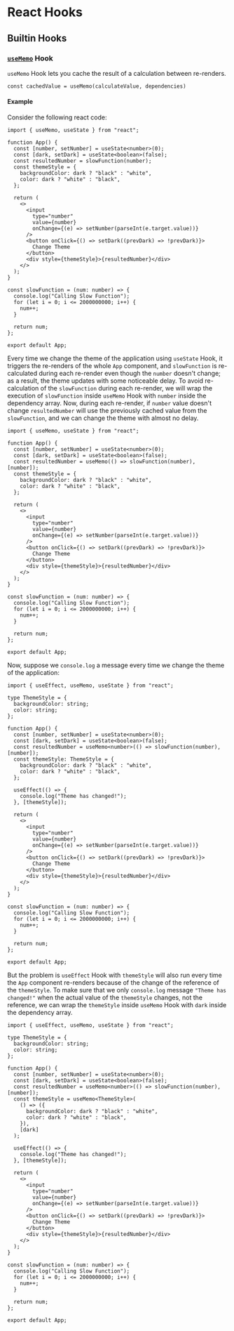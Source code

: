 # React Hooks

## Builtin Hooks

### [`useMemo`](https://react.dev/reference/react/useMemo) Hook
`useMemo` Hook lets you cache the result of a calculation between re-renders.
```tsx
const cachedValue = useMemo(calculateValue, dependencies)
```

#### Example
Consider the following react code:

```tsx
import { useMemo, useState } from "react";

function App() {
  const [number, setNumber] = useState<number>(0);
  const [dark, setDark] = useState<boolean>(false);
  const resultedNumber = slowFunction(number);
  const themeStyle = {
    backgroundColor: dark ? "black" : "white",
    color: dark ? "white" : "black",
  };

  return (
    <>
      <input
        type="number"
        value={number}
        onChange={(e) => setNumber(parseInt(e.target.value))}
      />
      <button onClick={() => setDark((prevDark) => !prevDark)}>
        Change Theme
      </button>
      <div style={themeStyle}>{resultedNumber}</div>
    </>
  );
}

const slowFunction = (num: number) => {
  console.log("Calling Slow Function");
  for (let i = 0; i <= 2000000000; i++) {
    num++;
  }

  return num;
};

export default App;
```

Every time we change the theme of the application using `useState` Hook, it triggers the re-renders of the whole `App` component, and `slowFunction` is re-calculated during each re-render even though the `number` doesn't change; as a result, the theme updates with some noticeable delay. To avoid re-calculation of the `slowFunction` during each re-render, we will wrap the execution of `slowFunction` inside `useMemo` Hook with `number` inside the dependency array. Now, during each re-render, if `number` value doesn't change `resultedNumber` will use the previously cached value from the `slowFunction`, and we can change the theme with almost no delay.

```tsx
import { useMemo, useState } from "react";

function App() {
  const [number, setNumber] = useState<number>(0);
  const [dark, setDark] = useState<boolean>(false);
  const resultedNumber = useMemo(() => slowFunction(number), [number]);
  const themeStyle = {
    backgroundColor: dark ? "black" : "white",
    color: dark ? "white" : "black",
  };

  return (
    <>
      <input
        type="number"
        value={number}
        onChange={(e) => setNumber(parseInt(e.target.value))}
      />
      <button onClick={() => setDark((prevDark) => !prevDark)}>
        Change Theme
      </button>
      <div style={themeStyle}>{resultedNumber}</div>
    </>
  );
}

const slowFunction = (num: number) => {
  console.log("Calling Slow Function");
  for (let i = 0; i <= 2000000000; i++) {
    num++;
  }

  return num;
};

export default App;
```

Now, suppose we `console.log` a message every time we change the theme of the application:

```tsx
import { useEffect, useMemo, useState } from "react";

type ThemeStyle = {
  backgroundColor: string;
  color: string;
};

function App() {
  const [number, setNumber] = useState<number>(0);
  const [dark, setDark] = useState<boolean>(false);
  const resultedNumber = useMemo<number>(() => slowFunction(number), [number]);
  const themeStyle: ThemeStyle = {
    backgroundColor: dark ? "black" : "white",
    color: dark ? "white" : "black",
  };

  useEffect(() => {
    console.log("Theme has changed!");
  }, [themeStyle]);

  return (
    <>
      <input
        type="number"
        value={number}
        onChange={(e) => setNumber(parseInt(e.target.value))}
      />
      <button onClick={() => setDark((prevDark) => !prevDark)}>
        Change Theme
      </button>
      <div style={themeStyle}>{resultedNumber}</div>
    </>
  );
}

const slowFunction = (num: number) => {
  console.log("Calling Slow Function");
  for (let i = 0; i <= 2000000000; i++) {
    num++;
  }

  return num;
};

export default App;
```

But the problem is `useEffect` Hook with `themeStyle` will also run every time the `App` component re-renders because of the change of the reference of the `themeStyle`. To make sure that we only `console.log` message `"Theme has changed!"` when the actual value of the  `themeStyle` changes, not the reference, we can wrap the `themeStyle` inside `useMemo` Hook with `dark` inside the dependency array.

```tsx
import { useEffect, useMemo, useState } from "react";

type ThemeStyle = {
  backgroundColor: string;
  color: string;
};

function App() {
  const [number, setNumber] = useState<number>(0);
  const [dark, setDark] = useState<boolean>(false);
  const resultedNumber = useMemo<number>(() => slowFunction(number), [number]);
  const themeStyle = useMemo<ThemeStyle>(
    () => ({
      backgroundColor: dark ? "black" : "white",
      color: dark ? "white" : "black",
    }),
    [dark]
  );

  useEffect(() => {
    console.log("Theme has changed!");
  }, [themeStyle]);

  return (
    <>
      <input
        type="number"
        value={number}
        onChange={(e) => setNumber(parseInt(e.target.value))}
      />
      <button onClick={() => setDark((prevDark) => !prevDark)}>
        Change Theme
      </button>
      <div style={themeStyle}>{resultedNumber}</div>
    </>
  );
}

const slowFunction = (num: number) => {
  console.log("Calling Slow Function");
  for (let i = 0; i <= 2000000000; i++) {
    num++;
  }

  return num;
};

export default App;
```